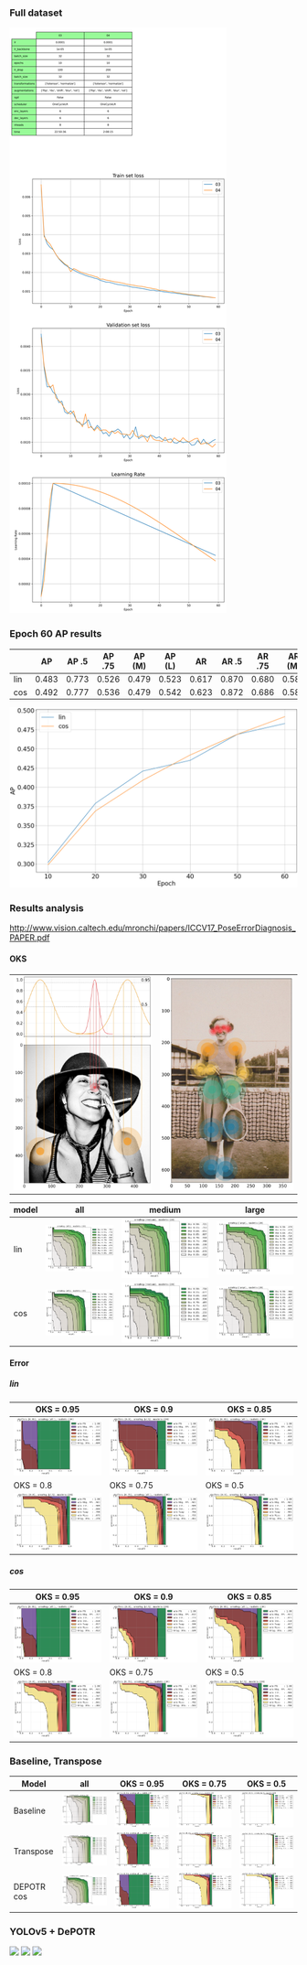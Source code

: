### Full dataset

![](03-04.png)

### Epoch 60 AP results
|     | AP    | AP .5 | AP .75 | AP (M) | AP (L) | AR    | AR .5 | AR .75 | AR (M) | AR (L) |
|-----|-------|-------|--------|--------|--------|-------|-------|--------|--------|--------|
| lin | 0.483 | 0.773 | 0.526  | 0.479  | 0.523  | 0.617 | 0.870 | 0.680  | 0.583  | 0.665  |
| cos | 0.492 | 0.777 | 0.536  | 0.479  | 0.542  | 0.623 | 0.872 | 0.686  | 0.583  | 0.679  |


![](ap.png)


### Results analysis
http://www.vision.caltech.edu/mronchi/papers/ICCV17_PoseErrorDiagnosis_PAPER.pdf
#### OKS
|                        |                       |
|------------------------|-----------------------|
| ![](oks/oks_gauss.jpg) | ![](oks/oks_full.jpg) |



| model | all                        | medium                      | large                       |
|-------|----------------------------|-----------------------------|-----------------------------|
| lin   | ![](oks/lin60_oks_all.png) | ![](oks/lin60_oks_medium.png) | ![](oks/lin60_oks_large.png)  |
| cos   | ![](oks/cos60_oks_all.png)  | ![](oks/cos60_oks_medium.png) | ![](oks/cos60_oks_large.png) |

#### Error
##### lin
| OKS = 0.95                        | OKS = 0.9                        | OKS = 0.85                     |
|-----------------------------------|----------------------------------|--------------------------------|
| ![](errors/lin60_err_0.95.png)    | ![](errors/lin60_err_0.9.png)    | ![](errors/lin60_err_0.85.png) |
| OKS = 0.8                         | OKS = 0.75                       | OKS = 0.5                     |
| ![](errors/lin60_err_0.8.png)     | ![](errors/lin60_err_0.75.png)   | ![](errors/lin60_err_0.5.png) |

##### cos
| OKS = 0.95                        | OKS = 0.9                        | OKS = 0.85                     |
|-----------------------------------|----------------------------------|--------------------------------|
| ![](errors/cos60_err_0.95.png)    | ![](errors/cos60_err_0.9.png)    | ![](errors/cos60_err_0.85.png) |
| OKS = 0.8                         | OKS = 0.75                       | OKS = 0.5                     |
| ![](errors/cos60_err_0.8.png)     | ![](errors/cos60_err_0.75.png)   | ![](errors/cos60_err_0.5.png) |


### Baseline, Transpose
| Model      | all                                      | OKS = 0.95                                   | OKS = 0.75                                   | OKS = 0.5                                   |
|------------|------------------------------------------|----------------------------------------------|----------------------------------------------|---------------------------------------------|
| Baseline   | ![](oks/baseline/baseline_oks_all.png)   | ![](errors/baseline/baseline_err_0.95.png)   | ![](errors/baseline/baseline_err_0.75.png)   | ![](errors/baseline/baseline_err_0.5.png)   |
| Transpose  | ![](oks/transpose/transpose_oks_all.png) | ![](errors/transpose/transpose_err_0.95.png) | ![](errors/transpose/transpose_err_0.75.png) | ![](errors/transpose/transpose_err_0.5.png) |
| DEPOTR cos | ![](oks/cos60_oks_all.png)               | ![](errors/cos60_err_0.95.png)               | ![](errors/cos60_err_0.75.png)               | ![](errors/cos60_err_0.5.png)               |


### YOLOv5 + DePOTR

![](gifs/v3_kpls.gif)
![](gifs/v1_kpls.gif) 
![](gifs/v2_kpls.gif) 



